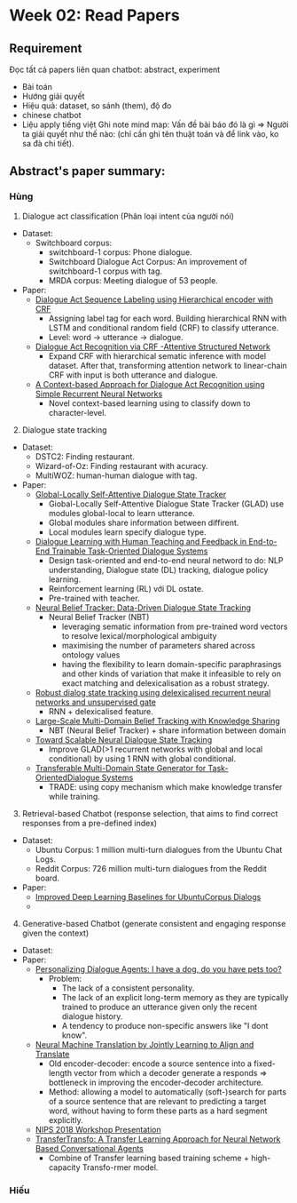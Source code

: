 # Week 02: Read Papers 
## Requirement
Đọc tất cả papers liên quan chatbot: abstract, experiment
- Bài toán
- Hướng giải quyết
- Hiệu quả: dataset, so sánh (them), độ đo
- chinese chatbot
- Liệu  apply tiếng việt
Ghi note mind map: Vấn đề bài báo đó là gì => Người ta giải quyết như thế nào: (chỉ cần ghi tên thuật toán và để link vào, ko sa đà chi tiết).
## Abstract's paper summary:
### Hùng
1. Dialogue act classification (Phân loại intent của người nói)
  - Dataset:  
    - Switchboard corpus: 
      - switchboard-1 corpus: Phone dialogue.
      - Switchboard Dialogue Act Corpus: An improvement of switchboard-1 corpus with tag.
      - MRDA corpus: Meeting dialogue of 53 people.
  - Paper:
    - [Dialogue Act Sequence Labeling using Hierarchical encoder with CRF](https://arxiv.org/abs/1711.05568)
      - Assigning label tag for each word. Building hierarchical RNN with LSTM and conditional random field (CRF) to classify utterance.
      - Level: word -> utterance -> dialogue.
    - [Dialogue Act Recognition via CRF -Attentive Structured Network](https://arxiv.org/abs/1709.04250)
      - Expand CRF with hierarchical sematic inference with model dataset. After that, transforming attention network to linear-chain CRF with input is both utterance and dialogue.
    - [A Context-based Approach for Dialogue Act Recognition using Simple Recurrent Neural Networks](https://arxiv.org/abs/1805.06280)
      - Novel context-based learning using to classify down to character-level.
2. Dialogue state tracking
  - Dataset:
    - DSTC2: Finding restaurant.
    - Wizard-of-Oz: Finding restaurant with acuracy.
    - MultiWOZ: human-human dialogue with tag.
  - Paper:
    - [Global-Locally Self-Attentive Dialogue State Tracker](https://arxiv.org/abs/1805.09655)
      - Giobal-Locally Self-Attentive Dialogue State Tracker (GLAD) use modules global-local to learn utterance. 
      - Global modules share information between diffirent.
      - Local modules learn specify dialogue type.
    - [Dialogue Learning with Human Teaching and Feedback in End-to-End Trainable Task-Oriented Dialogue Systems](https://arxiv.org/abs/1804.06512)
      - Design task-oriented and end-to-end neural netword to do: NLP understanding, Dialogue state (DL) tracking, dialogue policy learning.
      - Reinforcement learning (RL) với DL ostate.
      - Pre-trained with teacher.
    - [Neural Belief Tracker: Data-Driven Dialogue State Tracking](https://arxiv.org/abs/1606.03777)
      - Neural Belief Tracker (NBT)
        - leveraging sematic information from pre-trained word vectors to resolve lexical/morphological ambiguity
        - maximising the number of parameters shared across ontology values
        - having the flexibility to learn domain-specific paraphrasings and other kinds of variation that make it infeasible to rely on exact matching and delexicalisation as a robust strategy.
    - [Robust dialog state tracking using delexicalised recurrent neural networks and unsupervised gate](http://svr-ftp.eng.cam.ac.uk/~sjy/papers/htyo14.pdf)
      - RNN + delexicalised feature.
    - [Large-Scale Multi-Domain Belief Tracking with Knowledge Sharing](https://www.aclweb.org/anthology/P18-2069)
      - NBT (Neural Belief Tracker) + share information between domain 
    - [Toward Scalable Neural Dialogue State Tracking](https://arxiv.org/abs/1812.00899)
      - Improve GLAD(>1 recurrent networks with global and local conditional) by using 1 RNN with global conditional.
    - [Transferable Multi-Domain State Generator for Task-OrientedDialogue Systems](https://arxiv.org/abs/1905.08743)
      - TRADE: using copy mechanism which make knowledge transfer while training.
3. Retrieval-based Chatbot (response selection, that aims to find correct responses from a pre-defined index)
  - Dataset:
    - Ubuntu Corpus: 1 million multi-turn dialogues from the Ubuntu Chat Logs.
    - Reddit Corpus: 726 million multi-turn dialogues from the Reddit board. 
  - Paper:
    -  [Improved Deep Learning Baselines for UbuntuCorpus Dialogs](https://arxiv.org/abs/1510.03753)
      - 
4. Generative-based Chatbot (generate consistent and engaging response given the context)
  - Dataset:
  - Paper:
    - [Personalizing Dialogue Agents: I have a dog, do you have pets too?](https://arxiv.org/abs/1801.07243)
      - Problem: 
        - The lack of a consistent personality.
        - The lack of an explicit long-term memory as they are typically trained to produce an utterance given only the recent dialogue history.
        - A tendency to produce non-specific answers like "I dont know".
    - [Neural Machine Translation by Jointly Learning to Align and Translate](https://arxiv.org/abs/1409.0473)
      - Old encoder-decoder: encode a source sentence into a fixed-length vector from which a decoder generate a responds => bottleneck in improving the encoder-decoder architecture.
      - Method: allowing a model to automatically (soft-)search for parts of a source sentence that are relevant to predicting a target word, without having to form these parts as a hard segment explicitly.
    - [NIPS 2018 Workshop Presentation](http://convai.io/NeurIPSParticipantSlides.pptx)
    - [TransferTransfo: A Transfer Learning Approach for Neural Network Based Conversational Agents](https://arxiv.org/abs/1901.08149)
      - Combine of Transfer learning based training scheme + high-capacity Transfo-rmer model.
### Hiếu